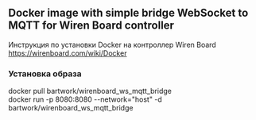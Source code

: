## Docker image with simple bridge WebSocket to MQTT for Wiren Board controller
Инструкция по установки  Docker на контроллер Wiren Board https://wirenboard.com/wiki/Docker   

### Установка образа
docker pull bartwork/wirenboard_ws_mqtt_bridge   
docker run -p 8080:8080 --network="host" -d bartwork/wirenboard_ws_mqtt_bridge  

